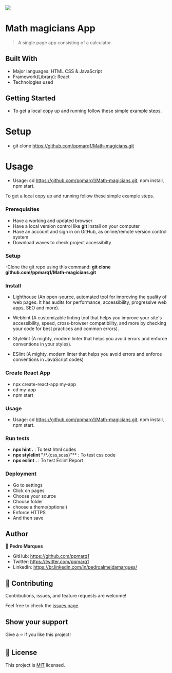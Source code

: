 ![](https://img.shields.io/badge/Microverse-blueviolet)

# Math magicians App

> A single page app consisting of a calculator.

## Built With

- Major languages: HTML CSS & JavaScript
- Framework(Library): React
- Technologies used

## Getting Started

- To get a local copy up and running follow these simple example steps.

# Setup

- git clone https://github.com/ppmarq1/Math-magicians.git

# Usage

- Usage: cd <https://github.com/ppmarq1/Math-magicians.git>, npm install, npm start.

To get a local copy up and running follow these simple example steps.

### Prerequisites

- Have a working and updated browser
- Have a local version control like **git** install on your computer
- Have an account and sign in on GitHub, as online/remote version control system
- Download waves to check project accessibilty

### Setup

-Clone the git repo using this command: **git clone github.com/ppmarq1/Math-magicians.git**

### Install

- Lighthouse (An open-source, automated tool for improving the quality of web pages. It has audits for performance, accessibility, progressive web apps, SEO and more).

- Webhint (A customizable linting tool that helps you improve your site's accessibility, speed, cross-browser compatibility, and more by checking your code for best practices and common errors).

- Stylelint (A mighty, modern linter that helps you avoid errors and enforce conventions in your styles).

- ESlint (A mighty, modern linter that helps you avoid errors and enforce conventions in JavaScript codes)

### Create React App

- npx create-react-app my-app
- cd my-app
- npm start

### Usage

- Usage: cd <https://github.com/ppmarq1/Math-magicians.git>, npm install, npm start.

### Run tests

- **npx hint .** : To test html codes
- **npx stylelint "**/\*.{css,scss}"\*\* : To test css code
- **npx eslint .** : To test Eslint Report

### Deployment

- Go to settings
- Click on pages
- Choose your source
- Choose folder
- choose a theme(optional)
- Enforce HTTPS
- And then save

## Author

👤 **Pedro Marques**

- GitHub: https://github.com/ppmarq1
- Twitter: https://twitter.com/ppmarq1
- LinkedIn: https://br.linkedin.com/in/pedroalmeidamarques/

## 🤝 Contributing

Contributions, issues, and feature requests are welcome!

Feel free to check the [issues page](https://github.com/ppmarq1/Math-magicians/issues).

## Show your support

Give a ⭐️ if you like this project!

## 📝 License

This project is [MIT](./MIT.md) licensed.
